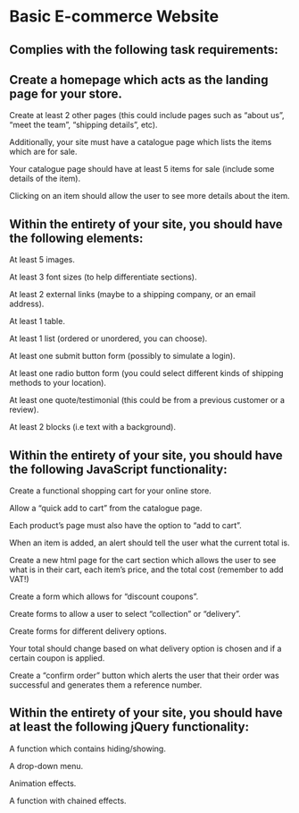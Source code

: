  # Basic E-commerce Website

 ## Complies with the following task requirements:
 ## Create a homepage which acts as the landing page​ for your store.

 Create at least 2 other pages (this could include pages such as “about us”, “meet the team”, “shipping details”, etc).

 Additionally, your site must have a catalogue page which lists the items which are for sale.

 Your catalogue page should have at least 5 items for sale (include some details of the item). 

 Clicking on an item should allow the user to see more details about the item. 

 ## Within the entirety of your site, you should have the following elements:

 At least 5 images.

 At least 3 font sizes (to help differentiate sections).

 At least 2 external links (maybe to a shipping company, or an email address).

 At least 1 table.

 At least 1 list (ordered or unordered, you can choose).

 At least one submit button form (possibly to simulate a login).

 At least one radio button form (you could select different kinds of shipping methods to your location).

 At least one quote/testimonial (this could be from a previous customer or a review). 

 At least 2 blocks (i.e text with a background).

 ## Within the entirety of your site, you should have the following JavaScript functionality:

 Create a functional shopping cart for your online store. 

 Allow a “quick add to cart” from the catalogue page. 
 
 Each product’s page must also have the option to “add to cart”.

 When an item is added, an alert should tell the user what the current total is.
 
 Create a new html page for the cart section which allows the user to see what is in their cart, each item’s price, and the total cost (remember to add VAT!)

 Create a form which allows for “discount coupons”.

 Create forms to allow a user to select “collection” or “delivery”.

 Create forms for different delivery options.

 Your total should change based on what delivery option is chosen and if a certain coupon is applied.

 Create a “confirm order” button which alerts the user that their order was successful and generates them a reference number.

 ## Within the entirety of your site, you should have at least the following jQuery functionality:

 A function which contains hiding/showing.

 A drop-down menu.

 Animation effects.

 A function with chained effects.